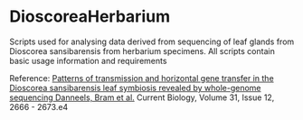 # DioscoreaHerbarium
Scripts used for analysing data derived from sequencing of leaf glands from Dioscorea sansibarensis from herbarium specimens.
All scripts contain basic usage information and requirements

Reference:
[Patterns of transmission and horizontal gene transfer in the Dioscorea sansibarensis leaf symbiosis revealed by whole-genome sequencing
Danneels, Bram et al.](https://doi.org/10.1016/j.cub.2021.03.049)
Current Biology, Volume 31, Issue 12, 2666 - 2673.e4
